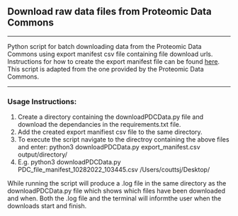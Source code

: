 ## Download raw data files from Proteomic Data Commons

---

Python script for batch downloading data from the Proteomic Data Commons using export manifest csv file containing file download urls. Instructions for how to create the export manifest file can be found [here](https://pdc.cancer.gov/pdc/faq/Download_Data). This script is adapted from the one provided by the Proteomic Data Commons.

---

### Usage Instructions:

1. Create a directory containing the downloadPDCData.py file and download the dependancies in the requirements.txt file.
2. Add the created export manifiest csv file to the same directory.
3. To execute the script navigate to the directroy containing the above files and enter: python3 downloadPDCData.py export_manifest.csv output/directory/
4. E.g. python3 downloadPDCData.py PDC_file_manifest_10282022_103445.csv /Users/couttsj/Desktop/


While running the script will produce a .log file in the same directory as the downloadPDCData.py file which shows which files have been downloaded and when. Both the .log file and the terminal will informthe user when the downloads start and finish.


